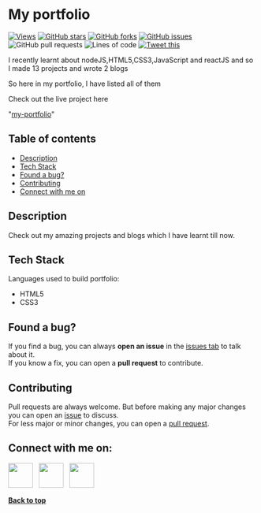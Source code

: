 # My portfolio

[![Views](https://hits.seeyoufarm.com/api/count/incr/badge.svg?url=https%3A%2F%2Fgithub.com%2Fsamyakshah3008%2FMy-portfolio&count_bg=%23000000&title_bg=%23555555&icon=github.svg&icon_color=%23E7E7E7&title=views&edge_flat=true)](https://hits.seeyoufarm.com)
[![GitHub stars](https://img.shields.io/github/stars/samyakshah3008/My-portfolio?style=flat-square)](https://github.com/samyakshah3008/My-portfolio/stargazers)
[![GitHub forks](https://img.shields.io/github/forks/samyakshah3008/My-portfolio?style=flat-square)](https://github.com/samyakshah3008/My-portfolio/network)
[![GitHub issues](https://img.shields.io/github/issues/samyakshah3008/My-portfolio?style=flat-square)](https://github.com/samyakshah3008/My-portfolio/issues)
![GitHub pull requests](https://img.shields.io/github/issues-pr/samyakshah3008/My-portfolio?color=yellow&style=flat-square)
![Lines of code](https://img.shields.io/tokei/lines/github/samyakshah3008/My-portfolio?label=total%20lines%20of%20code&style=flat-square)
[![Tweet this](https://img.shields.io/twitter/url?color=grey&label=Tweet%20this&logo=twitter&style=flat-square&url=https%3A%2F%2Fgithub.com%2Fsamyakshah3008%2FMy-portfolio)](https://twitter.com/intent/tweet?text=Woah!%20Check%20this%20out&url=https%3A%2F%2Fgithub.com%2Fsamyakshah3008%2FMy-portfolio)

I recently learnt about nodeJS,HTML5,CSS3,JavaScript and reactJS and so I made 13 projects and wrote 2 blogs 

So here in my portfolio, I have listed all of them

Check out the live project here

 "[my-portfolio](https://samyakshah-portfolio.netlify.app/)"

## Table of contents

- [Description](#description)
- [Tech Stack](#tech-stack)
- [Found a bug?](#found-a-bug)
- [Contributing](#contributing)
- [Connect with me on](#connect-with-me-on)

## Description

Check out my amazing projects and blogs which I have learnt till now.



## Tech Stack

Languages used to build portfolio:

- HTML5
- CSS3

## Found a bug? 

If you find a bug, you can always **open an issue** in the [issues tab](https://github.com/samyakshah3008/My-portfolio/issues) to talk about it.<br>
If you know a fix, you can open a **pull request** to contribute.

## Contributing
Pull requests are always welcome. But before making any major changes you can open an [issue](https://github.com/samyakshah3008/My-portfolio/issues) to discuss.<br>
For less major or minor changes, you can open a [pull request](https://github.com/samyakshah3008/My-portfolio/pulls).


## Connect with me on:

<p>
<a href="https://twitter.com/SamyakShah_18" target="_blank" rel="noopener noreferrer"><img src="https://img.icons8.com/plasticine/100/000000/twitter.png" width="50" /></a>
&nbsp; <a href="https://www.instagram.com/samyakshah_18/" target="_blank" rel="noopener noreferrer"><img src="https://img.icons8.com/plasticine/100/000000/instagram-new.png" width="50"/></a>
&nbsp; <a href="https://www.linkedin.com/in/samyakshah3008/" target="_blank" rel="noopener noreferrer"><img src="https://img.icons8.com/plasticine/100/000000/linkedin.png" width="50" /></a>


**[Back to top](#my-portfolio)**
